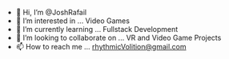 - 👋 Hi, I’m @JoshRafail
- 👀 I’m interested in ... Video Games
- 🌱 I’m currently learning ... Fullstack Development
- 💞️ I’m looking to collaborate on ... VR and Video Game Projects
- 📫 How to reach me ... rhythmicVolition@gmail.com

<!---
JoshRafail/JoshRafail is a ✨ special ✨ repository because its `README.md` (this file) appears on your GitHub profile.
You can click the Preview link to take a look at your changes.
--->
